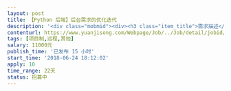 ```yaml
---                
layout: post       
title: 【Python 后端】后台需求的优化迭代           
description: '<div class="mobmid"><div><h3 class="item_title">需求描述</h3><p>这个项目已有产品经理与界面设计，需求也很明确的。<br/> <br/>这个版本的迭代主要是在已有的后台上优化数据统计并且优化内容录入的细节。<br/> <br/>1）涉及数据统计的颗粒度精准到小时级<br/>2）修改已有的内容模块：录入的内容<br/>3）涉及前端呈现的内容是平均随机显示<br/>4）后台涉及新的内容模块增删改查<br/>5）新内容的页面埋点 仅统计 pvuv<br/>6）新内容设置限制用户24小时只可提交一次<br/>7）涉及一页的简单的前端设计，仅问卷形式的页面 （设计稿在 zeplin 上同步，有 css，英文不好不用 zeplin 也没关系，直接出标注图也可以）<br/> <br/>大的功能点如上，要注意的点是在已有的代码上进行开发。<br/>具体的需求清单，原型图和逻辑说明可以在确定之后说。</p></div><!--info end--></div>'     
contenturl: https://www.yuanjisong.com/Webpage/Job/../Job/detail/jobid/101615      
tags: [项目制,远程,其他]            
salary: 11000元          
publish_time: '已发布 15 小时'         
start_time: '2018-06-24 18:12:02'           
apply: 10                   
time_range: 22天              
status: 招募中                  
---                 
```

